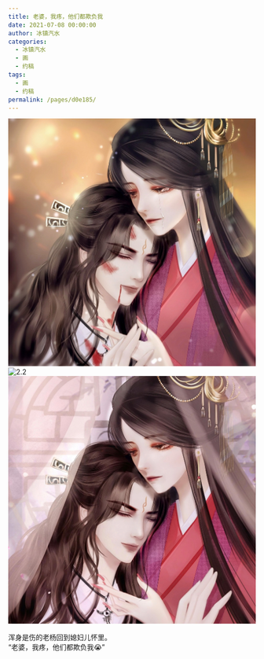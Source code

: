 ```yaml
---
title: 老婆，我疼，他们都欺负我
date: 2021-07-08 00:00:00
author: 冰镇汽水
categories: 
  - 冰镇汽水
  - 画
  - 约稿
tags: 
  - 画
  - 约稿
permalink: /pages/d0e185/
---
```


![2.1](/img/bingzhenqishui/2.1.jpg)
![2.2](/img/bingzhenqishui/2.2.jpg)
![2.3](/img/bingzhenqishui/2.3.jpg)

浑身是伤的老杨回到媳妇儿怀里。  
“老婆，我疼，他们都欺负我😭”

<!-- more -->
